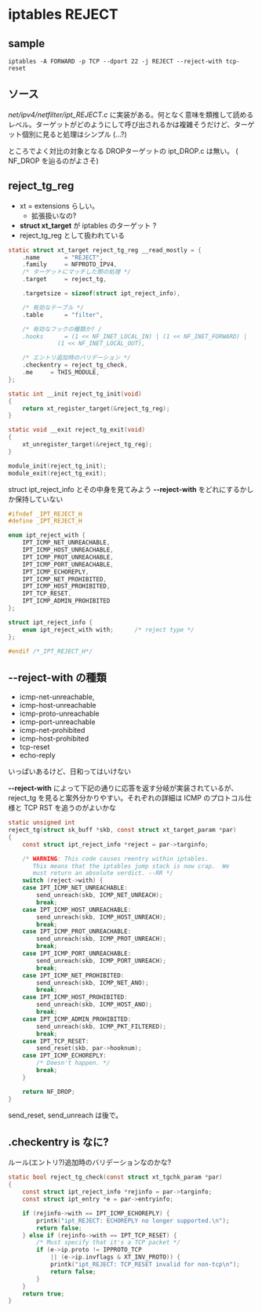 # iptables REJECT

## sample

```
iptables -A FORWARD -p TCP --dport 22 -j REJECT --reject-with tcp-reset
```

## ソース

_net/ipv4/netfilter/ipt_REJECT.c_ に実装がある。何となく意味を類推して読めるレベル。ターゲットがどのようにして呼び出されるかは複雑そうだけど、ターゲット個別に見ると処理はシンプル (...?)

ところでよく対比の対象となる DROPターゲットの ipt_DROP.c は無い。 ( NF_DROP を辿るのがよさそ)

## reject_tg_reg

 * xt = extensions らしい。
   * 拡張扱いなの?
 * **struct xt_target** が iptables のターゲット ?
 * reject_tg_reg として扱われている

```c
static struct xt_target reject_tg_reg __read_mostly = {
	.name		= "REJECT",
	.family		= NFPROTO_IPV4,
    /* ターゲットにマッチした際の処理 */
	.target		= reject_tg,

	.targetsize	= sizeof(struct ipt_reject_info),

    /* 有効なテーブル */
	.table		= "filter",

    /* 有効なフックの種類か? /
	.hooks		= (1 << NF_INET_LOCAL_IN) | (1 << NF_INET_FORWARD) |
			  (1 << NF_INET_LOCAL_OUT),

    /* エントリ追加時のバリデーション */
	.checkentry	= reject_tg_check,
	.me		= THIS_MODULE,
};

static int __init reject_tg_init(void)
{
	return xt_register_target(&reject_tg_reg);
}

static void __exit reject_tg_exit(void)
{
	xt_unregister_target(&reject_tg_reg);
}

module_init(reject_tg_init);
module_exit(reject_tg_exit);
```

struct ipt_reject_info とその中身を見てみよう  **--reject-with** をどれにするかしか保持していない

```c
#ifndef _IPT_REJECT_H
#define _IPT_REJECT_H

enum ipt_reject_with {
	IPT_ICMP_NET_UNREACHABLE,
	IPT_ICMP_HOST_UNREACHABLE,
	IPT_ICMP_PROT_UNREACHABLE,
	IPT_ICMP_PORT_UNREACHABLE,
	IPT_ICMP_ECHOREPLY,
	IPT_ICMP_NET_PROHIBITED,
	IPT_ICMP_HOST_PROHIBITED,
	IPT_TCP_RESET,
	IPT_ICMP_ADMIN_PROHIBITED
};

struct ipt_reject_info {
	enum ipt_reject_with with;      /* reject type */
};

#endif /*_IPT_REJECT_H*/
```

## --reject-with の種類

 * icmp-net-unreachable,
 * icmp-host-unreachable
 * icmp-proto-unreachable 
 * icmp-port-unreachable
 * icmp-net-prohibited
 * icmp-host-prohibited
 * tcp-reset
 * echo-reply

いっぱいあるけど、日和ってはいけない

**--reject-with** によって下記の通りに応答を返す分岐が実装されているが、 reject_tg を見ると案外分かりやすい。それぞれの詳細は ICMP のプロトコル仕様と TCP RST を追うのがよいかな

```c
static unsigned int
reject_tg(struct sk_buff *skb, const struct xt_target_param *par)
{
	const struct ipt_reject_info *reject = par->targinfo;

	/* WARNING: This code causes reentry within iptables.
	   This means that the iptables jump stack is now crap.  We
	   must return an absolute verdict. --RR */
	switch (reject->with) {
	case IPT_ICMP_NET_UNREACHABLE:
		send_unreach(skb, ICMP_NET_UNREACH);
		break;
	case IPT_ICMP_HOST_UNREACHABLE:
		send_unreach(skb, ICMP_HOST_UNREACH);
		break;
	case IPT_ICMP_PROT_UNREACHABLE:
		send_unreach(skb, ICMP_PROT_UNREACH);
		break;
	case IPT_ICMP_PORT_UNREACHABLE:
		send_unreach(skb, ICMP_PORT_UNREACH);
		break;
	case IPT_ICMP_NET_PROHIBITED:
		send_unreach(skb, ICMP_NET_ANO);
		break;
	case IPT_ICMP_HOST_PROHIBITED:
		send_unreach(skb, ICMP_HOST_ANO);
		break;
	case IPT_ICMP_ADMIN_PROHIBITED:
		send_unreach(skb, ICMP_PKT_FILTERED);
		break;
	case IPT_TCP_RESET:
		send_reset(skb, par->hooknum);
	case IPT_ICMP_ECHOREPLY:
		/* Doesn't happen. */
		break;
	}

	return NF_DROP;
}
```

send_reset, send_unreach は後で。

## .checkentry is なに?

ルール(エントリ?)追加時のバリデーションなのかな?

```c
static bool reject_tg_check(const struct xt_tgchk_param *par)
{
	const struct ipt_reject_info *rejinfo = par->targinfo;
	const struct ipt_entry *e = par->entryinfo;

	if (rejinfo->with == IPT_ICMP_ECHOREPLY) {
		printk("ipt_REJECT: ECHOREPLY no longer supported.\n");
		return false;
	} else if (rejinfo->with == IPT_TCP_RESET) {
		/* Must specify that it's a TCP packet */
		if (e->ip.proto != IPPROTO_TCP
		    || (e->ip.invflags & XT_INV_PROTO)) {
			printk("ipt_REJECT: TCP_RESET invalid for non-tcp\n");
			return false;
		}
	}
	return true;
}
```